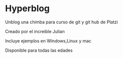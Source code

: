 # Hyperblog

Unblog una chimba para curso de git y git hub de Platzi

Creado por el increible Julian

Incluye ejemplos en Windows,Linux y mac

Disponible para todas las edades
